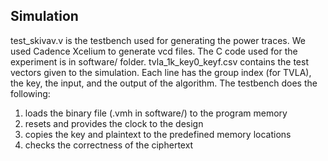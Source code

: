 ## Simulation
test_skivav.v is the testbench used for generating the power traces. We used Cadence Xcelium to generate vcd files. The C code used for the experiment is in software/ folder. 
tvla_1k_key0_keyf.csv contains the test vectors given to the simulation. Each line has the group index (for TVLA), the key, the input, and the output of the algorithm. 
The testbench does the following:
1. loads the binary file (.vmh in software/) to the program memory
2. resets and provides the clock to the design
3. copies the key and plaintext to the predefined memory locations
4. checks the correctness of the ciphertext 
